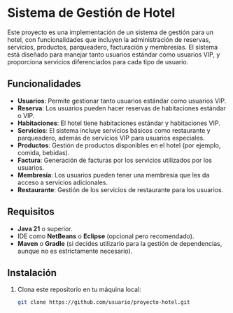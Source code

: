 # Sistema de Gestión de Hotel

Este proyecto es una implementación de un sistema de gestión para un hotel, con funcionalidades que incluyen la administración de reservas, servicios, productos, parqueadero, facturación y membresías. El sistema está diseñado para manejar tanto usuarios estándar como usuarios VIP, y proporciona servicios diferenciados para cada tipo de usuario.

## Funcionalidades

- **Usuarios**: Permite gestionar tanto usuarios estándar como usuarios VIP.
- **Reserva**: Los usuarios pueden hacer reservas de habitaciones estándar o VIP.
- **Habitaciones**: El hotel tiene habitaciones estándar y habitaciones VIP.
- **Servicios**: El sistema incluye servicios básicos como restaurante y parqueadero, además de servicios VIP para usuarios especiales.
- **Productos**: Gestión de productos disponibles en el hotel (por ejemplo, comida, bebidas).
- **Factura**: Generación de facturas por los servicios utilizados por los usuarios.
- **Membresía**: Los usuarios pueden tener una membresía que les da acceso a servicios adicionales.
- **Restaurante**: Gestión de los servicios de restaurante para los usuarios.
  
## Requisitos

- **Java 21** o superior.
- IDE como **NetBeans** o **Eclipse** (opcional pero recomendado).
- **Maven** o **Gradle** (si decides utilizarlo para la gestión de dependencias, aunque no es estrictamente necesario).

## Instalación

1. Clona este repositorio en tu máquina local:
   ```bash
   git clone https://github.com/usuario/proyecto-hotel.git

